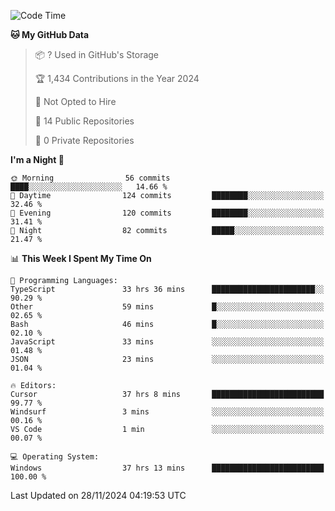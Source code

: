 <!--START_SECTION:waka-->
![Code Time](http://img.shields.io/badge/Code%20Time-6%2C388%20hrs%2029%20mins-blue)

**🐱 My GitHub Data** 

> 📦 ? Used in GitHub's Storage 
 > 
> 🏆 1,434 Contributions in the Year 2024
 > 
> 🚫 Not Opted to Hire
 > 
> 📜 14 Public Repositories 
 > 
> 🔑 0 Private Repositories 
 > 
**I'm a Night 🦉** 

```text
🌞 Morning                56 commits          ████░░░░░░░░░░░░░░░░░░░░░   14.66 % 
🌆 Daytime                124 commits         ████████░░░░░░░░░░░░░░░░░   32.46 % 
🌃 Evening                120 commits         ████████░░░░░░░░░░░░░░░░░   31.41 % 
🌙 Night                  82 commits          █████░░░░░░░░░░░░░░░░░░░░   21.47 % 
```


📊 **This Week I Spent My Time On** 

```text
💬 Programming Languages: 
TypeScript               33 hrs 36 mins      ███████████████████████░░   90.29 % 
Other                    59 mins             █░░░░░░░░░░░░░░░░░░░░░░░░   02.65 % 
Bash                     46 mins             █░░░░░░░░░░░░░░░░░░░░░░░░   02.10 % 
JavaScript               33 mins             ░░░░░░░░░░░░░░░░░░░░░░░░░   01.48 % 
JSON                     23 mins             ░░░░░░░░░░░░░░░░░░░░░░░░░   01.04 % 

🔥 Editors: 
Cursor                   37 hrs 8 mins       █████████████████████████   99.77 % 
Windsurf                 3 mins              ░░░░░░░░░░░░░░░░░░░░░░░░░   00.16 % 
VS Code                  1 min               ░░░░░░░░░░░░░░░░░░░░░░░░░   00.07 % 

💻 Operating System: 
Windows                  37 hrs 13 mins      █████████████████████████   100.00 % 
```


 Last Updated on 28/11/2024 04:19:53 UTC
<!--END_SECTION:waka-->

